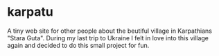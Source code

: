 # karpatu

A tiny web site for other people about the beutiful village in Karpathians "Stara Guta".
During my last trip to Ukraine I felt in love into this village again and decided to do this small project for fun.
